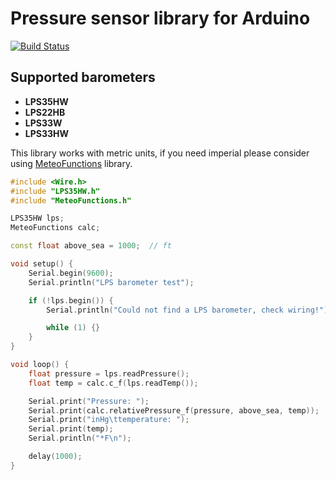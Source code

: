 # Pressure sensor library for Arduino
[![Build Status](https://travis-ci.org/pilotak/LPS35HW.svg?branch=master)](https://travis-ci.org/pilotak/LPS35HW)

## Supported barometers
- **LPS35HW**
- **LPS22HB**
- **LPS33W**
- **LPS33HW**

This library works with metric units, if you need imperial please consider using [MeteoFunctions](https://github.com/pilotak/MeteoFunctions) library.

```cpp
#include <Wire.h>
#include "LPS35HW.h"
#include "MeteoFunctions.h"

LPS35HW lps;
MeteoFunctions calc;

const float above_sea = 1000;  // ft

void setup() {
    Serial.begin(9600);
    Serial.println("LPS barometer test");

    if (!lps.begin()) {
        Serial.println("Could not find a LPS barometer, check wiring!");

        while (1) {}
    }
}

void loop() {
    float pressure = lps.readPressure();
    float temp = calc.c_f(lps.readTemp());

    Serial.print("Pressure: ");
    Serial.print(calc.relativePressure_f(pressure, above_sea, temp));
    Serial.print("inHg\ttemperature: ");
    Serial.print(temp);
    Serial.println("*F\n");

    delay(1000);
}
```
